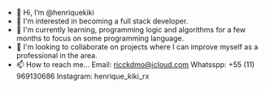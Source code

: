 - 👋 Hi, I’m @henriquekiki
- 👀 I'm interested in becoming a full stack developer.
- 🌱 I'm currently learning, programming logic and algorithms for a few months to focus on some programming language.
- 💞️ I'm looking to collaborate on projects where I can improve myself as a professional in the area.
- 📫 How to reach me...
                 Email: ricckdmo@icloud.com
                 Whatsspp: +55 (11) 969130686
                 Instagram: henrique_kiki_rx

<!---
henriquekiki/henriquekiki is a ✨ special ✨ repository because its `README.md` (this file) appears on your GitHub profile.
You can click the Preview link to take a look at your changes.
--->
